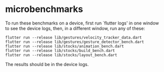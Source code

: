 # microbenchmarks

To run these benchmarks on a device, first run `flutter logs' in one
window to see the device logs, then, in a different window, run any of
these:

```
flutter run --release lib/gestures/velocity_tracker_data.dart
flutter run --release lib/gestures/gesture_detector_bench.dart
flutter run --release lib/stocks/animation_bench.dart
flutter run --release lib/stocks/build_bench.dart
flutter run --release lib/stocks/layout_bench.dart
```

The results should be in the device logs.
